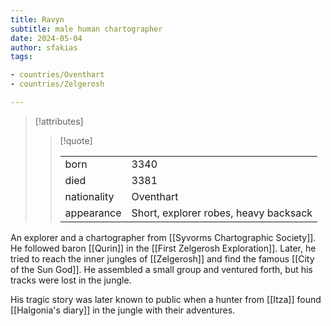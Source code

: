 ```yaml
---
title: Ravyn
subtitle: male human chartographer
date: 2024-05-04
author: sfakias
tags:

- countries/Oventhart
- countries/Zelgerosh

---
```

> [!attributes]
> 
> > [!quote]
> >
> > | | |
> > | --- | --- |
> > | born | 3340 |
> > | died | 3381 |
> > | nationality | Oventhart |
> > | appearance | Short, explorer robes, heavy backsack |

An explorer and a chartographer from [[Syvorms Chartographic Society]]. He followed baron [[Qurin]] in the [[First Zelgerosh Exploration]]. Later, he tried to reach the inner jungles of [[Zelgerosh]] and find the famous [[City of the Sun God]]. He assembled a small group and ventured forth, but his tracks were lost in the jungle.

His tragic story was later known to public when a hunter from [[Itza]] found [[Halgonia's diary]] in the jungle with their adventures.
